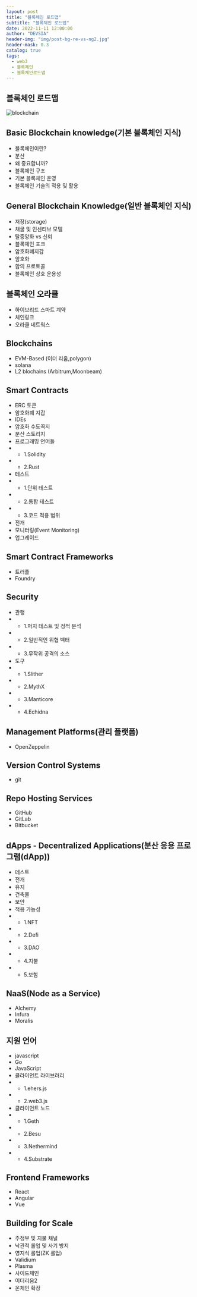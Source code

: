 ```yaml
---
layout: post
title: "블록체인 로드맵"
subtitle: "블록체인 로드맵"
date: 2022-11-11 12:00:00
author: "DEVSIA"
header-img: "img/post-bg-re-vs-ng2.jpg"
header-mask: 0.3
catalog: true
tags:
  - web3
  - 블록체인
  - 블록체인로드맵
---
```


<!-- > 这篇文章转载自[我在知乎专栏「前端外刊评论」上发表的文章](http://zhuanlan.zhihu.com/FrontendMagazine/20549104)。 -->

## 블록체인 로드맵

![blockchain](https://user-images.githubusercontent.com/88940298/192426720-25f7e661-cc1a-47cc-9789-bb071739fd62.png)

## Basic Blockchain knowledge(기본 블록체인 지식)

- 블록체인이란?
- 분산
- 왜 중요합니까?
- 블록체인 구조
- 기본 블록체인 운영
- 블록체인 기술의 적용 및 활용

## General Blockchain Knowledge(일반 블록체인 지식)

- 저장(storage)
- 채굴 및 인센티브 모델
- 탈중앙화 vs 신뢰
- 블록체인 포크
- 암호화폐지갑
- 암호화
- 합의 프로토콜
- 블록체인 상호 운용성

## 블록체인 오라클

- 하이브리드 스마트 계약
- 체인링크
- 오라클 네트웍스

## Blockchains

- EVM-Based (이더 리움,polygon)
- solana
- L2 blochains (Arbitrum,Moonbeam)

## Smart Contracts

- ERC 토큰
- 암호화폐 지갑
- IDEs
- 암호화 수도꼭지
- 분산 스토리지
- 프로그래밍 언어들
- - 1.Solidity
- - 2.Rust
- 테스트
- - 1.단위 테스트
- - 2.통합 테스트
- - 3.코드 적용 범위
- 전개
- 모니터링(Event Monitoring)
- 업그레이드

## Smart Contract Frameworks

- 트러플
- Foundry

## Security

- 관행
- - 1.퍼지 테스트 및 정적 분석
- - 2.일반적인 위협 벡터
- - 3.무작위 공격의 소스
- 도구
- - 1.Slither
- - 2.MythX
- - 3.Manticore
- - 4.Echidna

## Management Platforms(관리 플랫폼)

- OpenZeppelin

## Version Control Systems

- git

## Repo Hosting Services

- GitHub
- GitLab
- Bitbucket

## dApps - Decentralized Applications(분산 응용 프로그램(dApp))

- 테스트
- 전개
- 유지
- 건축물
- 보안
- 적용 가능성
- - 1.NFT
- - 2.Defi
- - 3.DAO
- - 4.지불
- - 5.보험

## NaaS(Node as a Service)

- Alchemy
- Infura
- Moralis

## 지원 언어

- javascript
- Go
- JavaScript
- 클라이언트 라이브러리
- - 1.ehers.js
- - 2.web3.js
- 클라이언트 노드
- - 1.Geth
- - 2.Besu
- - 3.Nethermind
- - 4.Substrate

## Frontend Frameworks

- React
- Angular
- Vue

## Building for Scale

- 주정부 및 지불 채널
- 낙관적 롤업 및 사기 방지
- 영지식 롤업(ZK 롤업)
- Validium
- Plasma
- 사이드체인
- 이더리움2
- 온체인 확장

